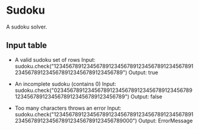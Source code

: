 # Sudoku

A sudoku solver.

## Input table

- A valid sudoku set of rows
Input:
sudoku.check("123456789123456789123456789123456789123456789123456789123456789123456789123456789")
Output:
true

- An incomplete sudoku (contains 0)
Input:
sudoku.check("023456789123456789123456789123456789123456789123456789123456789123456789123456789")
Output:
false

- Too many characters throws an error
Input:
sudoku.check("123456789123456789123456789123456789123456789123456789123456789123456789123456789000")
Output:
ErrorMessage
